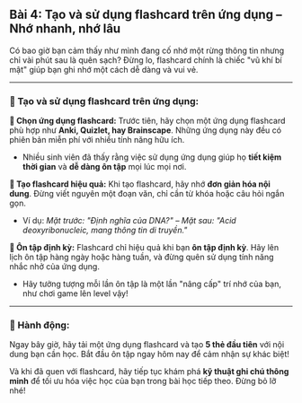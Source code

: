 ## Bài 4: Tạo và sử dụng flashcard trên ứng dụng – Nhớ nhanh, nhớ lâu

Có bao giờ bạn cảm thấy như mình đang cố nhớ một rừng thông tin nhưng chỉ vài phút sau là quên sạch? Đừng lo, flashcard chính là chiếc "vũ khí bí mật" giúp bạn ghi nhớ một cách dễ dàng và vui vẻ.

---

### 📌 Tạo và sử dụng flashcard trên ứng dụng:

**🔹 Chọn ứng dụng flashcard:**
Trước tiên, hãy chọn một ứng dụng flashcard phù hợp như **Anki, Quizlet, hay Brainscape**. Những ứng dụng này đều có phiên bản miễn phí với nhiều tính năng hữu ích.

- Nhiều sinh viên đã thấy rằng việc sử dụng ứng dụng giúp họ **tiết kiệm thời gian** và **dễ dàng ôn tập** mọi lúc mọi nơi.

**🔹 Tạo flashcard hiệu quả:**
Khi tạo flashcard, hãy nhớ **đơn giản hóa nội dung**. Đừng viết nguyên một đoạn văn, chỉ cần từ khóa hoặc câu hỏi ngắn gọn.

- Ví dụ: *Mặt trước: "Định nghĩa của DNA?" – Mặt sau: "Acid deoxyribonucleic, mang thông tin di truyền."*

**🔹 Ôn tập định kỳ:**
Flashcard chỉ hiệu quả khi bạn **ôn tập định kỳ**. Hãy lên lịch ôn tập hàng ngày hoặc hàng tuần, và đừng quên sử dụng tính năng nhắc nhở của ứng dụng.

- Hãy tưởng tượng mỗi lần ôn tập là một lần "nâng cấp" trí nhớ của bạn, như chơi game lên level vậy!

---

### 🚀 Hành động:

Ngay bây giờ, hãy tải một ứng dụng flashcard và tạo **5 thẻ đầu tiên** với nội dung bạn cần học. Bắt đầu ôn tập ngay hôm nay để cảm nhận sự khác biệt!

Và khi đã quen với flashcard, hãy tiếp tục khám phá **kỹ thuật ghi chú thông minh** để tối ưu hóa việc học của bạn trong bài học tiếp theo. Đừng bỏ lỡ nhé!